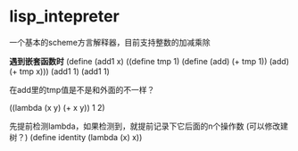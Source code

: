 # lisp_intepreter
一个基本的scheme方言解释器，目前支持整数的加减乘除


**遇到嵌套函数时**
(define (add1 x) ((define tmp 1) (define (add) (+ tmp 1)) (add) (+ tmp x)))
(add1 1)
(add1 1)

在add里的tmp值是不是和外面的不一样？

   ((lambda (x y) (+ x y)) 1 2)

   先提前检测lambda，如果检测到，就提前记录下它后面的n个操作数 (可以修改建树？)
(define identity (lambda (x) x))  
